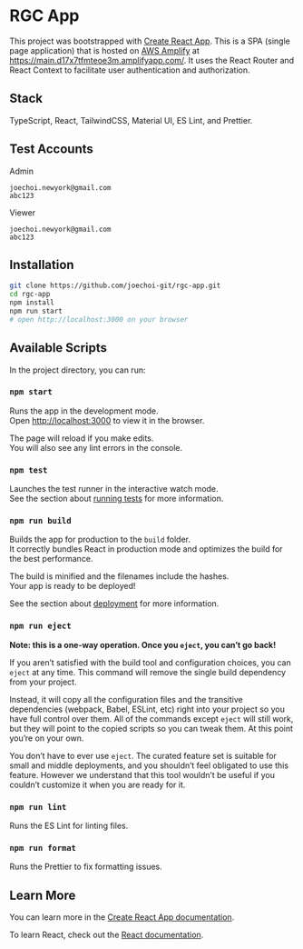 # RGC App

This project was bootstrapped with [Create React App](https://github.com/facebook/create-react-app).
This is a SPA (single page application) that is hosted on [AWS Amplify](https://aws.amazon.com/amplify) at <https://main.d17x7tfmteoe3m.amplifyapp.com/>.
It uses the React Router and React Context to facilitate user authentication and authorization.

## Stack

TypeScript, React, TailwindCSS, Material UI, ES Lint, and Prettier.

## Test Accounts

Admin

```text
joechoi.newyork@gmail.com
abc123
```

Viewer

```text
joechoi.newyork@gmail.com
abc123
```

## Installation

```bash
git clone https://github.com/joechoi-git/rgc-app.git
cd rgc-app
npm install
npm run start
# open http://localhost:3000 on your browser
```

## Available Scripts

In the project directory, you can run:

### `npm start`

Runs the app in the development mode.\
Open [http://localhost:3000](http://localhost:3000) to view it in the browser.

The page will reload if you make edits.\
You will also see any lint errors in the console.

### `npm test`

Launches the test runner in the interactive watch mode.\
See the section about [running tests](https://facebook.github.io/create-react-app/docs/running-tests) for more information.

### `npm run build`

Builds the app for production to the `build` folder.\
It correctly bundles React in production mode and optimizes the build for the best performance.

The build is minified and the filenames include the hashes.\
Your app is ready to be deployed!

See the section about [deployment](https://facebook.github.io/create-react-app/docs/deployment) for more information.

### `npm run eject`

**Note: this is a one-way operation. Once you `eject`, you can’t go back!**

If you aren’t satisfied with the build tool and configuration choices, you can `eject` at any time. This command will remove the single build dependency from your project.

Instead, it will copy all the configuration files and the transitive dependencies (webpack, Babel, ESLint, etc) right into your project so you have full control over them. All of the commands except `eject` will still work, but they will point to the copied scripts so you can tweak them. At this point you’re on your own.

You don’t have to ever use `eject`. The curated feature set is suitable for small and middle deployments, and you shouldn’t feel obligated to use this feature. However we understand that this tool wouldn’t be useful if you couldn’t customize it when you are ready for it.

### `npm run lint`

Runs the ES Lint for linting files.

### `npm run format`

Runs the Prettier to fix formatting issues.

## Learn More

You can learn more in the [Create React App documentation](https://facebook.github.io/create-react-app/docs/getting-started).

To learn React, check out the [React documentation](https://reactjs.org/).
